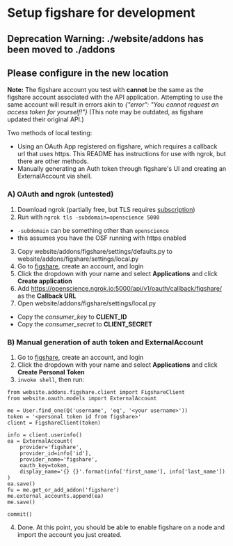 # Setup figshare for development

## Deprecation Warning: ./website/addons has been moved to ./addons
## Please configure in the new location

**Note:** The figshare account you test with **cannot** be the same as the figshare account
associated with the API application. Attempting to use the same account will result in errors
akin to *{"error": "You cannot request an access token for yourself!"}* (This note may be outdated,
as figshare updated their original API.)

Two methods of local testing: 
* Using an OAuth App registered on figshare, which requires a callback url that uses https. This README 
has instructions for use with ngrok, but there are other methods.
* Manually generating an Auth token through figshare's UI and creating an ExternalAccount via shell.

### A) OAuth and ngrok (untested)

1. Download ngrok (partially free, but TLS requires [subscription](https://ngrok.com/product#pricing))
2. Run with `ngrok tls -subdomain=openscience 5000` 
  * `-subdomain` can be something other than `openscience`
  * this assumes you have the OSF running with https enabled
3. Copy website/addons/figshare/settings/defaults.py to website/addons/figshare/settings/local.py
4. Go to [figshare](http://figshare.com), create an account, and login 
5. Click the dropdown with your name and select **Applications** and click **Create application**
6. Add https://openscience.ngrok.io:5000/api/v1/oauth/callback/figshare/ as the **Callback URL**
7. Open website/addons/figshare/settings/local.py
  * Copy the *consumer_key* to **CLIENT_ID**
  * Copy the *consumer_secret* to **CLIENT_SECRET**

### B) Manual generation of auth token and ExternalAccount

1. Go to [figshare](http://figshare.com), create an account, and login 
2. Click the dropdown with your name and select **Applications** and click **Create Personal Token**
3. `invoke shell`, then run:
```
from website.addons.figshare.client import FigshareClient
from website.oauth.models import ExternalAccount

me = User.find_one(Q('username', 'eq', '<your username>'))
token = '<personal token id from figshare>'
client = FigshareClient(token)

info = client.userinfo()
ea = ExternalAccount(
    provider='figshare',
    provider_id=info['id'],
    provider_name='figshare',
    oauth_key=token,
    display_name='{} {}'.format(info['first_name'], info['last_name'])
)
ea.save()
fu = me.get_or_add_addon('figshare')
me.external_accounts.append(ea)
me.save()

commit()
```
4. Done. At this point, you should be able to enable figshare on a node and import the account you just created.
